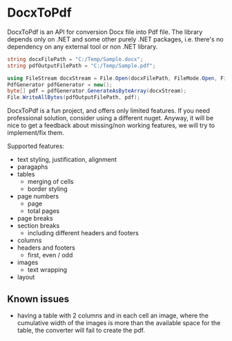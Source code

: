 # DocxToPdf

DocxToPdf is an API for conversion Docx file into Pdf file. The library depends only on .NET and some other purely .NET packages,
 i.e. there's no dependency on any external tool or non .NET library.

```cs
string docxFilePath = "C:/Temp/Sample.docx";
string pdfOutputFilePath = "C:/Temp/Sample.pdf";

using FileStream docxStream = File.Open(docxFilePath, FileMode.Open, FileAccess.Read);
PdfGenerator pdfGenerator = new();
byte[] pdf = pdfGenerator.GenerateAsByteArray(docxStream);
File.WriteAllBytes(pdfOutputFilePath, pdf);

```

DocxToPdf is a fun project, and offers only limited features. If you need professional solution, consider using a different nuget.
Anyway, it will be nice to get a feedback about missing/non working features, we will try to implement/fix them.

Supported features:
- text styling, justification, alignment
- paragaphs
- tables
    - merging of cells
    - border styling
- page numbers
    - page
    - total pages
- page breaks
- section breaks
    - including different headers and footers
- columns
- headers and footers
    - first, even / odd
- images
    - text wrapping
- layout

## Known issues
- having a table with 2 columns and in each cell an image, where the cumulative width of the images is more than the available space for the table, the converter will fail to create the pdf.